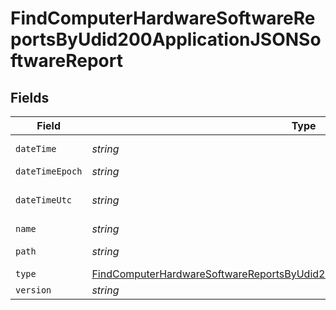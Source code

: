 # FindComputerHardwareSoftwareReportsByUdid200ApplicationJSONSoftwareReport


## Fields

| Field                                                                                                                                                                                     | Type                                                                                                                                                                                      | Required                                                                                                                                                                                  | Description                                                                                                                                                                               | Example                                                                                                                                                                                   |
| ----------------------------------------------------------------------------------------------------------------------------------------------------------------------------------------- | ----------------------------------------------------------------------------------------------------------------------------------------------------------------------------------------- | ----------------------------------------------------------------------------------------------------------------------------------------------------------------------------------------- | ----------------------------------------------------------------------------------------------------------------------------------------------------------------------------------------- | ----------------------------------------------------------------------------------------------------------------------------------------------------------------------------------------- |
| `dateTime`                                                                                                                                                                                | *string*                                                                                                                                                                                  | :heavy_minus_sign:                                                                                                                                                                        | N/A                                                                                                                                                                                       | 2017-07-07 18:37:04                                                                                                                                                                       |
| `dateTimeEpoch`                                                                                                                                                                           | *string*                                                                                                                                                                                  | :heavy_minus_sign:                                                                                                                                                                        | N/A                                                                                                                                                                                       | 1499470624555                                                                                                                                                                             |
| `dateTimeUtc`                                                                                                                                                                             | *string*                                                                                                                                                                                  | :heavy_minus_sign:                                                                                                                                                                        | N/A                                                                                                                                                                                       | 2017-07-07T18:37:04.555-0500                                                                                                                                                              |
| `name`                                                                                                                                                                                    | *string*                                                                                                                                                                                  | :heavy_minus_sign:                                                                                                                                                                        | N/A                                                                                                                                                                                       | Parallels Desktop.app                                                                                                                                                                     |
| `path`                                                                                                                                                                                    | *string*                                                                                                                                                                                  | :heavy_minus_sign:                                                                                                                                                                        | N/A                                                                                                                                                                                       | /Applications/Parallels Desktop.app                                                                                                                                                       |
| `type`                                                                                                                                                                                    | [FindComputerHardwareSoftwareReportsByUdid200ApplicationJSONSoftwareReportType](../../models/operations/findcomputerhardwaresoftwarereportsbyudid200applicationjsonsoftwarereporttype.md) | :heavy_minus_sign:                                                                                                                                                                        | N/A                                                                                                                                                                                       |                                                                                                                                                                                           |
| `version`                                                                                                                                                                                 | *string*                                                                                                                                                                                  | :heavy_minus_sign:                                                                                                                                                                        | N/A                                                                                                                                                                                       | 9.0                                                                                                                                                                                       |